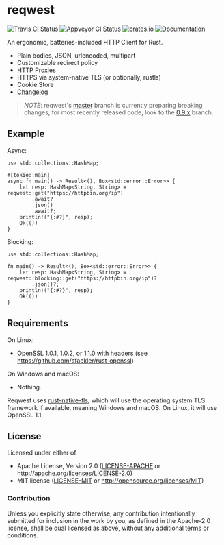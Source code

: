 # reqwest

[![Travis CI Status](https://travis-ci.org/seanmonstar/reqwest.svg?branch=master)](https://travis-ci.org/seanmonstar/reqwest)
[![Appveyor CI Status](https://ci.appveyor.com/api/projects/status/9ol6jcamwdcxq9gr/branch/master?svg=true)](https://ci.appveyor.com/project/seanmonstar/reqwest)
[![crates.io](https://img.shields.io/crates/v/reqwest.svg)](https://crates.io/crates/reqwest)
[![Documentation](https://docs.rs/reqwest/badge.svg)](https://docs.rs/reqwest)

An ergonomic, batteries-included HTTP Client for Rust.

- Plain bodies, JSON, urlencoded, multipart
- Customizable redirect policy
- HTTP Proxies
- HTTPS via system-native TLS (or optionally, rustls)
- Cookie Store
- [Changelog](CHANGELOG.md)

> *NOTE*: reqwest's [master](https://github.com/seanmonstar/reqwest) branch is currently
preparing breaking changes, for most recently released code, look to the
[0.9.x](https://github.com/seanmonstar/reqwest/tree/0.9.x) branch.

## Example

Async:

```rust,no_run
use std::collections::HashMap;

#[tokio::main]
async fn main() -> Result<(), Box<std::error::Error>> {
    let resp: HashMap<String, String> = reqwest::get("https://httpbin.org/ip")
        .await?
        .json()
        .await?;
    println!("{:#?}", resp);
    Ok(())
}
```

Blocking:

```rust,no_run
use std::collections::HashMap;

fn main() -> Result<(), Box<std::error::Error>> {
    let resp: HashMap<String, String> = reqwest::blocking::get("https://httpbin.org/ip")?
        .json()?;
    println!("{:#?}", resp);
    Ok(())
}
```

## Requirements

On Linux:

- OpenSSL 1.0.1, 1.0.2, or 1.1.0 with headers (see https://github.com/sfackler/rust-openssl)

On Windows and macOS:

- Nothing.

Reqwest uses [rust-native-tls](https://github.com/sfackler/rust-native-tls), which will use the operating system TLS framework if available, meaning Windows and macOS. On Linux, it will use OpenSSL 1.1.


## License

Licensed under either of

- Apache License, Version 2.0 ([LICENSE-APACHE](LICENSE-APACHE) or http://apache.org/licenses/LICENSE-2.0)
- MIT license ([LICENSE-MIT](LICENSE-MIT) or http://opensource.org/licenses/MIT)

### Contribution

Unless you explicitly state otherwise, any contribution intentionally submitted for inclusion in the work by you, as defined in the Apache-2.0 license, shall be dual licensed as above, without any additional terms or conditions.
